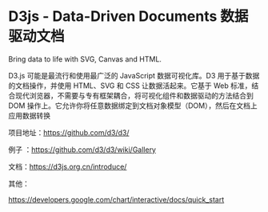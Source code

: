 # D3js - Data-Driven Documents 数据驱动文档

Bring data to life with SVG, Canvas and HTML.

D3.js 可能是最流行和使用最广泛的 JavaScript 数据可视化库。D3 用于基于数据的文档操作，并使用 HTML、SVG 和 CSS 让数据活起来。它基于 Web 标准，结合现代浏览器，不需要与专有框架耦合，将可视化组件和数据驱动的方法结合到 DOM 操作上。它允许你将任意数据绑定到文档对象模型（DOM），然后在文档上应用数据转换

项目地址：https://github.com/d3/d3/

例子 ：https://github.com/d3/d3/wiki/Gallery

文档：https://d3js.org.cn/introduce/

其他：

https://developers.google.com/chart/interactive/docs/quick_start
